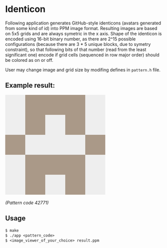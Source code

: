 # Identicon

Following application generates GitHub-style identicons (avatars generated from some kind of id) into PPM image format.
Resulting images are based on 5x5 grids and are always symetric in the x axis. Shape of the identicon is encoded using
16-bit binary number, as there are 2^15 possible configurations (because there are 3 * 5 unique blocks, due to symetry constraint),
so that following bits of that number (read from the least significant one) encode if 
grid cells (sequenced in row major order) should be colored as on or off.

User may change image and grid size by modifing defines in `pattern.h` file.

## Example result:

![example](example.png)

*(Pattern code 42771)*

## Usage

```console
$ make
$ ./app <pattern_code>
$ <image_viewer_of_your_choice> result.ppm
```
